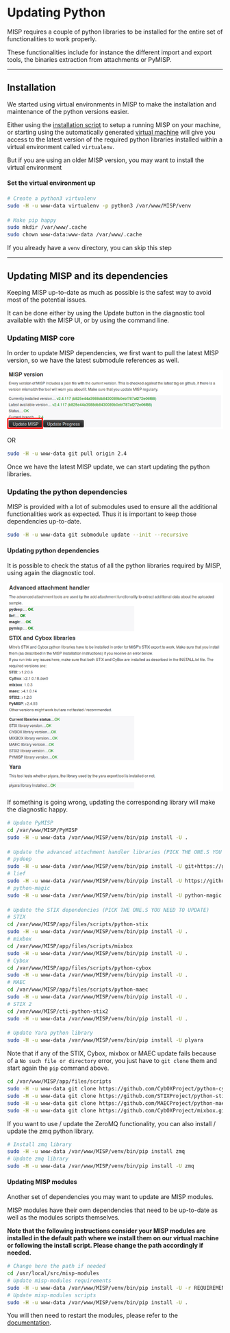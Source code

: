 # Updating Python

MISP requires a couple of python libraries to be installed for the entire set of functionalities to work properly.

These functionalities include for instance the different import and export tools, the binaries extraction from attachments or PyMISP.

------
## Installation

We started using virtual environments in MISP to make the installation and maintenance of the python versions easier.

Either using the [installation script](https://github.com/MISP/MISP/blob/2.4/INSTALL/INSTALL.sh) to setup a running MISP on your machine, or starting using the automatically generated [virtual machine](https://www.circl.lu/misp-images/latest/) will give you access to the latest version of the required python libraries installed within a virtual environment called `virtualenv`.

But if you are using an older MISP version, you may want to install the virtual environment

#### Set the virtual environment up
~~~~bash
# Create a python3 virtualenv
sudo -H -u www-data virtualenv -p python3 /var/www/MISP/venv

# Make pip happy
sudo mkdir /var/www/.cache
sudo chown www-data:www-data /var/www/.cache
~~~~
If you already have a `venv` directory, you can skip this step

------
## Updating MISP and its dependencies

Keeping MISP up-to-date as much as possible is the safest way to avoid most of the potential issues.

It can be done either by using the Update button in the diagnostic tool available with the MISP UI, or by using the command line.

### Updating MISP core

In order to update MISP dependencies, we first want to pull the latest MISP version, so we have the latest submodule references as well.

![Update MISP from the diagnostic tool in the UI](figures/update_diagnostic.png)

OR
~~~~bash
sudo -H -u www-data git pull origin 2.4
~~~~

Once we have the latest MISP update, we can start updating the python libraries.

### Updating the python dependencies

MISP is provided with a lot of submodules used to ensure all the additional functionalities work as expected. Thus it is important to keep those dependencies up-to-date.
~~~~bash
sudo -H -u www-data git submodule update --init --recursive
~~~~

#### Updating python dependencies

It is possible to check the status of all the python libraries required by MISP, using again the diagnostic tool.

![Python libraries status](figures/python_diagnostic.png)

If something is going wrong, updating the corresponding library will make the diagnostic happy.
~~~~bash
# Update PyMISP
cd /var/www/MISP/PyMISP
sudo -H -u www-data /var/www/MISP/venv/bin/pip install -U .

# Update the advanced attachment handler libraries (PICK THE ONE.S YOU NEED TO UPDATE)
# pydeep
sudo -H -u www-data /var/www/MISP/venv/bin/pip install -U git+https://github.com/kbandla/pydeep.git
# lief
sudo -H -u www-data /var/www/MISP/venv/bin/pip install -U https://github.com/lief-project/packages/raw/lief-master-latest/pylief-0.9.0.dev.zip
# python-magic
sudo -H -u www-data /var/www/MISP/venv/bin/pip install -U python-magic

# Update the STIX dependencies (PICK THE ONE.S YOU NEED TO UPDATE)
# STIX
cd /var/www/MISP/app/files/scripts/python-stix
sudo -H -u www-data /var/www/MISP/venv/bin/pip install -U .
# mixbox
cd /var/www/MISP/app/files/scripts/mixbox
sudo -H -u www-data /var/www/MISP/venv/bin/pip install -U .
# Cybox
cd /var/www/MISP/app/files/scripts/python-cybox
sudo -H -u www-data /var/www/MISP/venv/bin/pip install -U .
# MAEC
cd /var/www/MISP/app/files/scripts/python-maec
sudo -H -u www-data /var/www/MISP/venv/bin/pip install -U .
# STIX 2
cd /var/www/MISP/cti-python-stix2
sudo -H -u www-data /var/www/MISP/venv/bin/pip install -U .

# Update Yara python library
sudo -H -u www-data /var/www/MISP/venv/bin/pip install -U plyara
~~~~

Note that if any of the STIX, Cybox, mixbox or MAEC update fails because of a `No such file or directory` error, you just have to `git clone` them and start again the `pip` command above.
~~~~bash
cd /var/www/MISP/app/files/scripts
sudo -H -u www-data git clone https://github.com/CybOXProject/python-cybox.git
sudo -H -u www-data git clone https://github.com/STIXProject/python-stix.git
sudo -H -u www-data git clone https://github.com/MAECProject/python-maec.git
sudo -H -u www-data git clone https://github.com/CybOXProject/mixbox.git
~~~~

If you want to use / update the ZeroMQ functionality, you can also install / update the zmq python library.
~~~~bash
# Install zmq library
sudo -H -u www-data /var/www/MISP/venv/bin/pip install zmq
# Update zmq library
sudo -H -u www-data /var/www/MISP/venv/bin/pip install -U zmq
~~~~

#### Updating MISP modules

Another set of dependencies you may want to update are MISP modules.

MISP modules have their own dependencies that need to be up-to-date as well as the modules scripts themselves.

**Note that the following instructions consider your MISP modules are installed in the default path where we install them on our virtual machine or following the install script. Please change the path accordingly if needed.**

~~~~bash
# Change here the path if needed
cd /usr/local/src/misp-modules
# Update misp-modules requirements
sudo -H -u www-data /var/www/MISP/venv/bin/pip install -U -r REQUIREMENTS
# Update misp-modules scripts
sudo -H -u www-data /var/www/MISP/venv/bin/pip install -U .
~~~~

You will then need to restart the modules, please refer to the [documentation](https://github.com/MISP/misp-modules#how-to-install-and-start-misp-modules-in-a-python-virtualenv-recommended).

